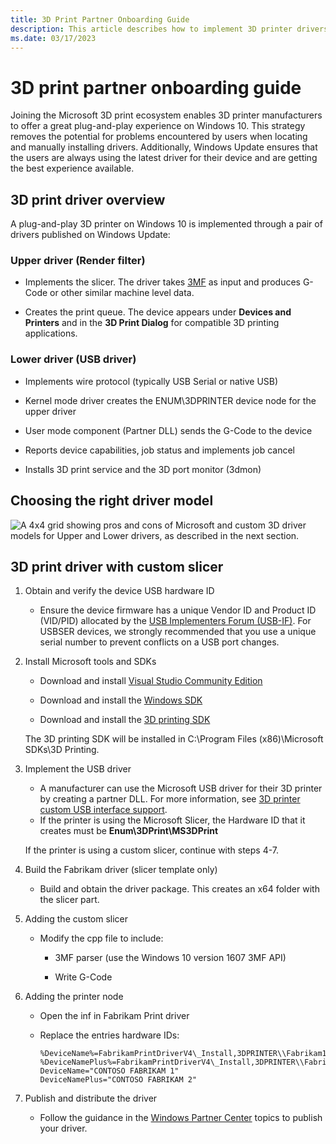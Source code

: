 ```yaml
---
title: 3D Print Partner Onboarding Guide
description: This article describes how to implement 3D printer drivers that are then published on Windows Update.
ms.date: 03/17/2023
---
```


# 3D print partner onboarding guide

Joining the Microsoft 3D print ecosystem enables 3D printer manufacturers to offer a great plug-and-play experience on Windows 10. This strategy removes the potential for problems encountered by users when locating and manually installing drivers. Additionally, Windows Update ensures that the users are always using the latest driver for their device and are getting the best experience available.

## 3D print driver overview

A plug-and-play 3D printer on Windows 10 is implemented through a pair of drivers published on Windows Update:

### Upper driver (Render filter)

- Implements the slicer. The driver takes [3MF](https://3mf.io/) as input and produces G-Code or other similar machine level data.

- Creates the print queue. The device appears under **Devices and Printers** and in the **3D Print Dialog** for compatible 3D printing applications.

### Lower driver (USB driver)

- Implements wire protocol (typically USB Serial or native USB)

- Kernel mode driver creates the ENUM\\3DPRINTER device node for the upper driver
- User mode component (Partner DLL) sends the G-Code to the device


- Reports device capabilities, job status and implements job cancel

- Installs 3D print service and the 3D port monitor (3dmon)

## Choosing the right driver model

![A 4x4 grid showing pros and cons of Microsoft and custom 3D driver models for Upper and Lower drivers, as described in the next section.](images/onboarding-driver-models.png)

## 3D print driver with custom slicer

1. Obtain and verify the device USB hardware ID

    - Ensure the device firmware has a unique Vendor ID and Product ID (VID/PID) allocated by the [USB Implementers Forum (USB-IF)](https://www.usb.org/). For USBSER devices, we strongly recommended that you use a unique serial number to prevent conflicts on a USB port changes.

1. Install Microsoft tools and SDKs

    - Download and install [Visual Studio Community Edition](https://visualstudio.microsoft.com/thank-you-downloading-visual-studio/?sku=community)

    - Download and install the [Windows SDK](https://developer.microsoft.com/windows/downloads/windows-sdk/)

    - Download and install the [3D printing SDK](https://download.microsoft.com/download/6/2/7/62727B7E-D493-4B7E-9429-56FF84365852/MS3DPrinting.msi)

    The 3D printing SDK will be installed in C:\\Program Files (x86)\\Microsoft SDKs\\3D Printing.

1. Implement the USB driver

    - A manufacturer can use the Microsoft USB driver for their 3D printer by creating a partner DLL. For more information, see [3D printer custom USB interface support](3d-printer-custom-usb-interface.md).
    - If the printer is using the Microsoft Slicer, the Hardware ID that it creates must be **Enum\\3DPrint\\MS3DPrint**

    If the printer is using a custom slicer, continue with steps 4-7.

1. Build the Fabrikam driver (slicer template only)

    - Build and obtain the driver package. This creates an x64 folder with the slicer part.

1. Adding the custom slicer

    - Modify the cpp file to include:

      - 3MF parser (use the Windows 10 version 1607 3MF API)

      - Write G-Code

1. Adding the printer node

    - Open the inf in Fabrikam Print driver

    - Replace the entries hardware IDs:

        ```inf
        %DeviceName%=FabrikamPrintDriverV4\_Install,3DPRINTER\\Fabrikam1
        %DeviceNamePlus%=FabrikamPrintDriverV4\_Install,3DPRINTER\\Fabrikam2
        DeviceName="CONTOSO FABRIKAM 1"
        DeviceNamePlus="CONTOSO FABRIKAM 2"
        ```

1. Publish and distribute the driver

    - Follow the guidance in the [Windows Partner Center](../dashboard/index.md) topics to publish your driver.
